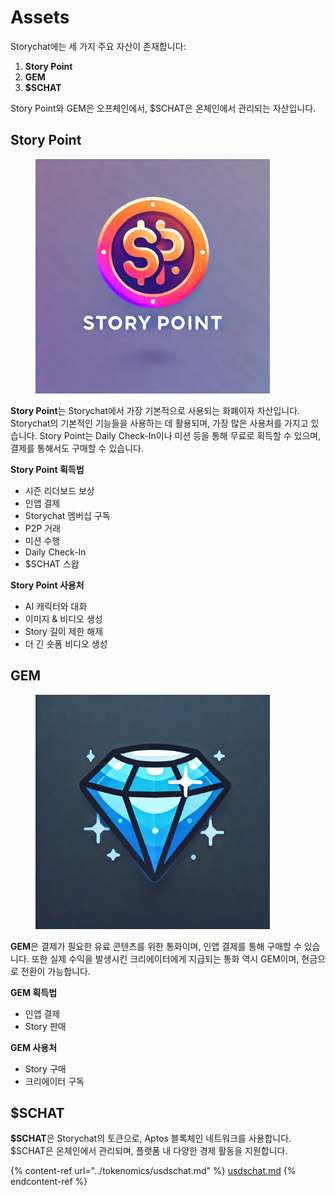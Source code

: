 # Assets

Storychat에는 세 가지 주요 자산이 존재합니다:

1. **Story Point**
2. **GEM**
3. **$SCHAT**

Story Point와 GEM은 오프체인에서, $SCHAT은 온체인에서 관리되는 자산입니다.



## Story Point

<div align="left">

<figure><img src="../../.gitbook/assets/image (7) (1).png" alt="" width="375"><figcaption></figcaption></figure>

</div>

**Story Point**는 Storychat에서 가장 기본적으로 사용되는 화폐이자 자산입니다. Storychat의 기본적인 기능들을 사용하는 데 활용되며, 가장 많은 사용처를 가지고 있습니다. Story Point는 Daily Check-In이나 미션 등을 통해 무료로 획득할 수 있으며, 결제를 통해서도 구매할 수 있습니다.



**Story Point 획득법**

* 시즌 리더보드 보상
* 인앱 결제
* Storychat 멤버십 구독
* P2P 거래
* 미션 수행
* Daily Check-In&#x20;
* $SCHAT  스왑



**Story Point 사용처**

* AI 캐릭터와 대화
* 이미지 & 비디오 생성
* Story 길이 제한 해제
* 더 긴 숏폼 비디오 생성



## GEM

<div align="left">

<figure><img src="../../.gitbook/assets/image (9) (1).png" alt="" width="375"><figcaption></figcaption></figure>

</div>

**GEM**은 결제가 필요한 유료 콘텐츠를 위한 통화이며, 인앱 결제를 통해 구매할 수 있습니다. 또한 실제 수익을 발생시킨 크리에이터에게 지급되는 통화 역시 GEM이며, 현금으로 전환이 가능합니다.



**GEM 획득법**

* 인앱 결제
* Story 판매&#x20;



**GEM 사용처**

* Story 구매
* 크리에이터 구독&#x20;



## $SCHAT&#x20;

**$SCHAT**은 Storychat의 토큰으로, Aptos 블록체인 네트워크를 사용합니다. $SCHAT은 온체인에서 관리되며, 플랫폼 내 다양한 경제 활동을 지원합니다.

{% content-ref url="../tokenomics/usdschat.md" %}
[usdschat.md](../tokenomics/usdschat.md)
{% endcontent-ref %}
